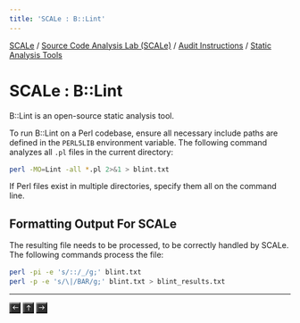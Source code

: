 ```yaml
---
title: 'SCALe : B::Lint'
---
```

 [SCALe](index.md) / [Source Code Analysis Lab (SCALe)](Welcome.md) / [Audit Instructions](Audit-Instructions.md) / [Static Analysis Tools](Static-Analysis-Tools.md)
<!-- <legal> -->
<!-- SCALe version r.6.2.2.2.A -->
<!--  -->
<!-- Copyright 2020 Carnegie Mellon University. -->
<!--  -->
<!-- NO WARRANTY. THIS CARNEGIE MELLON UNIVERSITY AND SOFTWARE ENGINEERING -->
<!-- INSTITUTE MATERIAL IS FURNISHED ON AN "AS-IS" BASIS. CARNEGIE MELLON -->
<!-- UNIVERSITY MAKES NO WARRANTIES OF ANY KIND, EITHER EXPRESSED OR -->
<!-- IMPLIED, AS TO ANY MATTER INCLUDING, BUT NOT LIMITED TO, WARRANTY OF -->
<!-- FITNESS FOR PURPOSE OR MERCHANTABILITY, EXCLUSIVITY, OR RESULTS -->
<!-- OBTAINED FROM USE OF THE MATERIAL. CARNEGIE MELLON UNIVERSITY DOES NOT -->
<!-- MAKE ANY WARRANTY OF ANY KIND WITH RESPECT TO FREEDOM FROM PATENT, -->
<!-- TRADEMARK, OR COPYRIGHT INFRINGEMENT. -->
<!--  -->
<!-- Released under a MIT (SEI)-style license, please see COPYRIGHT file or -->
<!-- contact permission@sei.cmu.edu for full terms. -->
<!--  -->
<!-- [DISTRIBUTION STATEMENT A] This material has been approved for public -->
<!-- release and unlimited distribution.  Please see Copyright notice for -->
<!-- non-US Government use and distribution. -->
<!--  -->
<!-- DM19-1274 -->
<!-- </legal> -->

SCALe : B::Lint
===============

B::Lint is an open-source static analysis tool.

To run B::Lint on a Perl codebase, ensure all necessary include paths
are defined in the `PERL5LIB` environment variable. The following
command analyzes all `.pl` files in the current directory:

```sh
perl -MO=Lint -all *.pl 2>&1 > blint.txt
```

If Perl files exist in multiple directories, specify them all on the
command line.

Formatting Output For SCALe
---------------------------

The resulting file needs to be processed, to be correctly handled by
SCALe. The following commands process the file:

```sh
perl -pi -e 's/::/_/g;' blint.txt
perl -p -e 's/\|/BAR/g;' blint.txt > blint_results.txt
```



------------------------------------------------------------------------

[![](attachments/arrow_left.png)](Perl-Critic.md)
[![](attachments/arrow_up.png)](Static-Analysis-Tools.md)
[![](attachments/arrow_right.png)](Cascading-Determinations-from-Old-Codebase-to-New-Codebase.md)
